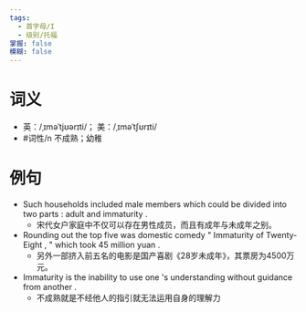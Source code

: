 ```yaml
---
tags:
  - 首字母/I
  - 级别/托福
掌握: false
模糊: false
---
```

# 词义
- 英：/ˌɪməˈtjʊərɪti/； 美：/ˌɪməˈtʃʊrɪti/
- #词性/n  不成熟；幼稚
# 例句
- Such households included male members which could be divided into two parts : adult and immaturity .
	- 宋代女户家庭中不仅可以存在男性成员，而且有成年与未成年之别。
- Rounding out the top five was domestic comedy " Immaturity of Twenty-Eight , " which took 45 million yuan .
	- 另外一部挤入前五名的电影是国产喜剧《28岁未成年》，其票房为4500万元。
- Immaturity is the inability to use one 's understanding without guidance from another .
	- 不成熟就是不经他人的指引就无法运用自身的理解力
